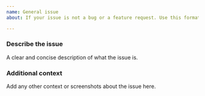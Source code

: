 ```yaml
---
name: General issue
about: If your issue is not a bug or a feature request. Use this format.

---
```

<!-- If you're reporting a bug or you are submitting a feature request please close this and open an issue with Bug or Feature request template. -->

### Describe the issue ###
A clear and concise description of what the issue is.

### Additional context ###
Add any other context or screenshots about the issue here.
